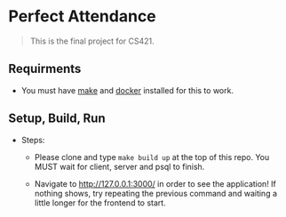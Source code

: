 # Perfect Attendance

> This is the final project for CS421. 

## Requirments

* You must have [make](https://www.gnu.org/software/make/) and [docker](https://www.docker.com/) installed for this to work.


## Setup, Build, Run

* Steps:
  * Please clone and type `make build up` at the top of this repo. You MUST wait for client, server and psql to finish.
  
  * Navigate to http://127.0.0.1:3000/ in order to see the application! If nothing shows, try repeating the previous command and waiting a little longer for the frontend to start.
